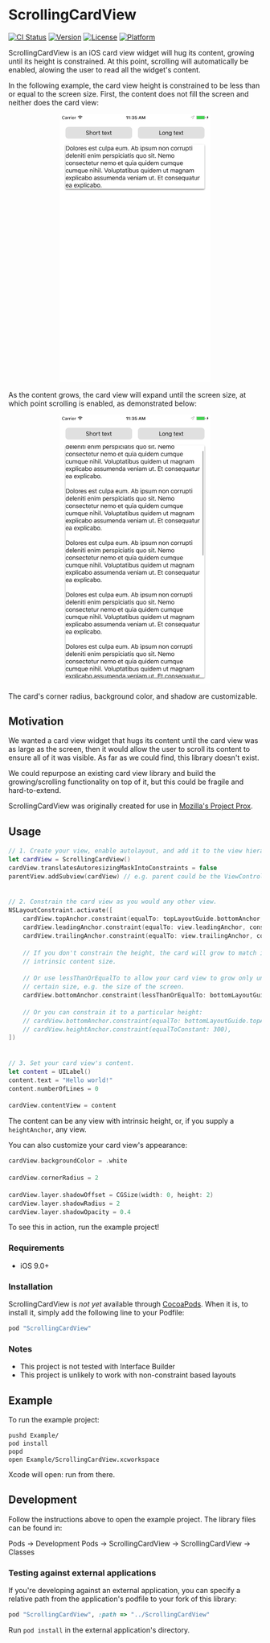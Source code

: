 # ScrollingCardView

[![CI Status](http://img.shields.io/travis/mcomella/ScrollingCardView.svg?style=flat)](https://travis-ci.org/mcomella/ScrollingCardView)
[![Version](https://img.shields.io/cocoapods/v/ScrollingCardView.svg?style=flat)](http://cocoapods.org/pods/ScrollingCardView)
[![License](https://img.shields.io/cocoapods/l/ScrollingCardView.svg?style=flat)](http://cocoapods.org/pods/ScrollingCardView)
[![Platform](https://img.shields.io/cocoapods/p/ScrollingCardView.svg?style=flat)](http://cocoapods.org/pods/ScrollingCardView)

ScrollingCardView is an iOS card view widget will hug its content, growing
until its height is constrained. At this point, scrolling will automatically
be enabled, alowing the user to read all the widget's content.

In the following example, the card view height is constrained to be less
than or equal to the screen size. First, the content does not fill the screen
and neither does the card view:

<div align="center">
<img src="docs/short-text.png" width="300px"/>
</div>

As the content grows, the card view will expand until the screen size,
at which point scrolling is enabled, as demonstrated below:

<div align="center">
<img src="docs/long-text.png" width="300px"/>
</div>

The card's corner radius, background color, and shadow are customizable.

## Motivation
We wanted a card view widget that hugs its content until the card view was
as large as the screen, then it would allow the user to scroll its content
to ensure all of it was visible. As far as we could find, this library
doesn't exist.

We could repurpose an existing card view library and build the
growing/scrolling functionality on top of it, but this could be fragile
and hard-to-extend.

ScrollingCardView was originally created for use in [Mozilla's Project
Prox][prox].

## Usage
```swift
// 1. Create your view, enable autolayout, and add it to the view hierarchy.
let cardView = ScrollingCardView()
cardView.translatesAutoresizingMaskIntoConstraints = false
parentView.addSubview(cardView) // e.g. parent could be the ViewController's view


// 2. Constrain the card view as you would any other view.
NSLayoutConstraint.activate([
    cardView.topAnchor.constraint(equalTo: topLayoutGuide.bottomAnchor, constant: 16),
    cardView.leadingAnchor.constraint(equalTo: view.leadingAnchor, constant: 16),
    cardView.trailingAnchor.constraint(equalTo: view.trailingAnchor, constant: -16),

    // If you don't constrain the height, the card will grow to match its
    // intrinsic content size.

    // Or use lessThanOrEqualTo to allow your card view to grow only until a
    // certain size, e.g. the size of the screen.
    cardView.bottomAnchor.constraint(lessThanOrEqualTo: bottomLayoutGuide.topAnchor, constant: -16),

    // Or you can constrain it to a particular height:
    // cardView.bottomAnchor.constraint(equalTo: bottomLayoutGuide.topAnchor, constant: -16),
    // cardView.heightAnchor.constraint(equalToConstant: 300),
])


// 3. Set your card view's content.
let content = UILabel()
content.text = "Hello world!"
content.numberOfLines = 0

cardView.contentView = content
```

The content can be any view with intrinsic height, or, if you supply a
`heightAnchor`, any view.

You can also customize your card view's appearance:

```swift
cardView.backgroundColor = .white

cardView.cornerRadius = 2

cardView.layer.shadowOffset = CGSize(width: 0, height: 2)
cardView.layer.shadowRadius = 2
cardView.layer.shadowOpacity = 0.4
```

To see this in action, run the example project!

### Requirements
* iOS 9.0+

### Installation
ScrollingCardView is *not yet* available through [CocoaPods](http://cocoapods.org).
When it is, to install it, simply add the following line to your Podfile:

```ruby
pod "ScrollingCardView"
```

### Notes
* This project is not tested with Interface Builder
* This project is unlikely to work with non-constraint based layouts

## Example
To run the example project:

```
pushd Example/
pod install
popd
open Example/ScrollingCardView.xcworkspace
```

Xcode will open: run from there.

## Development
Follow the instructions above to open the example project. The library files
can be found in:

Pods -> Development Pods -> ScrollingCardView -> ScrollingCardView -> Classes

### Testing against external applications
If you're developing against an external application, you can specify a
relative path from the application's podfile to your fork of this library:

```ruby
pod "ScrollingCardView", :path => "../ScrollingCardView"
```

Run `pod install` in the external application's directory.

[prox]: https://github.com/mozilla-mobile/prox
